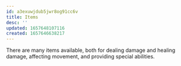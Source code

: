 ```yaml
---
id: a3exuwjdub5jwr8og91cc6v
title: Items
desc: ''
updated: 1657648107116
created: 1657646638217
---
```

There are many items available, both for dealing damage and healing damage, affecting movement, and providing special abilities.